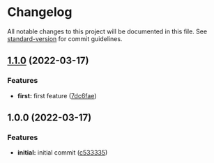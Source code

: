 # Changelog

All notable changes to this project will be documented in this file. See [standard-version](https://github.com/conventional-changelog/standard-version) for commit guidelines.

## [1.1.0](https://github.com/ShalomUserExperior/semver1/compare/v1.0.0...v1.1.0) (2022-03-17)


### Features

* **first:** first feature ([7dc6fae](https://github.com/ShalomUserExperior/semver1/commit/7dc6fae2b2edcda59c599dea54b67a7229623426))

## 1.0.0 (2022-03-17)


### Features

* **initial:** initial commit ([c533335](https://github.com/ShalomUserExperior/semver1/commit/c53333552b7080c4e98445f6eed86997cd39ddf2))
